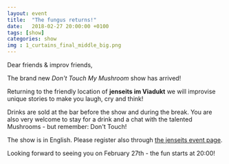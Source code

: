 ```yaml
---
layout: event
title:  "The fungus returns!"
date:   2018-02-27 20:00:00 +0100
tags: [show]
categories: show
img : 1_curtains_final_middle_big.png
---
```

Dear friends & improv friends,

The brand new *Don't Touch My Mushroom* show has arrived!
<!--more-->
Returning to the friendly location of **jenseits im Viadukt** we will improvise
unique stories to make you laugh, cry and think!

Drinks are sold at the bar before the show and during the break. You are also
very welcome to stay for a drink and a chat with the talented Mushrooms - but
remember: Don't Touch!

The show is in English. Please register also through
[the jenseits event page](http://jenseitsimviadukt.ch/event/dont-touch-my-mushroom-the-fungus-returns/).

Looking forward to seeing you on February 27th - the fun starts at 20:00!
